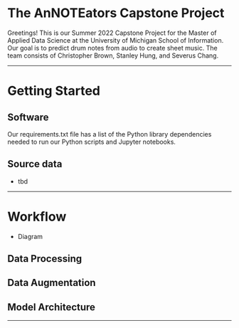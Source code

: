 # The AnNOTEators Capstone Project
Greetings! This is our Summer 2022 Capstone Project for the Master of Applied Data Science at the University of Michigan School of Information. Our goal is to predict drum notes from audio to create sheet music. The team consists of Christopher Brown, Stanley Hung, and Severus Chang.  

----
# Getting Started

## Software
Our requirements.txt file has a list of the Python library dependencies needed to run our Python scripts and Jupyter notebooks.

## Source data  
- tbd

----

# Workflow

- Diagram

## Data Processing

## Data Augmentation

## Model Architecture

----
